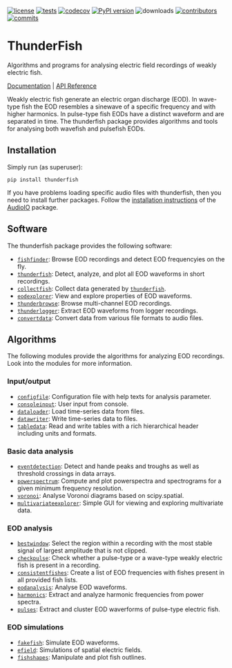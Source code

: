 [![license](https://img.shields.io/pypi/l/thunderfish.svg)](https://github.com/bendalab/thunderfish/blob/master/LICENSE)
[![tests](https://github.com/bendalab/thunderfish/workflows/tests/badge.svg?dummy=42)](https://github.com/bendalab/thunderfish/actions)
[![codecov](https://bendalab.github.io/thunderfish/coverage.svg?dummy=42)](https://bendalab.github.io/thunderfish/cover)
[![PyPI version](https://img.shields.io/pypi/v/thunderfish.svg)](https://pypi.python.org/pypi/thunderfish/)
![downloads](https://img.shields.io/pypi/dm/thunderfish.svg)
[![contributors](https://img.shields.io/github/contributors/bendalab/thunderfish)](https://github.com/bendalab/thunderfish/graphs/contributors)
[![commits](https://img.shields.io/github/commit-activity/m/bendalab/thunderfish)](https://github.com/bendalab/thunderfish/pulse)
<!--
![python](https://img.shields.io/pypi/pyversions/thunderfish.svg)
![issues open](https://img.shields.io/github/issues/bendalab/thunderfish.svg)
![issues closed](https://img.shields.io/github/issues-closed/bendalab/thunderfish.svg)
![pullrequests open](https://img.shields.io/github/issues-pr/bendalab/thunderfish.svg)
![pullrequests closed](https://img.shields.io/github/issues-pr-closed/bendalab/thunderfish.svg)
-->

# ThunderFish

Algorithms and programs for analysing electric field recordings of
weakly electric fish.

[Documentation](https://bendalab.github.io/thunderfish/) |
[API Reference](https://bendalab.github.io/thunderfish/api/)

Weakly electric fish generate an electric organ discharge (EOD).  In
wave-type fish the EOD resembles a sinewave of a specific frequency
and with higher harmonics. In pulse-type fish EODs have a distinct
waveform and are separated in time. The thunderfish package provides
algorithms and tools for analysing both wavefish and pulsefish EODs.


## Installation

Simply run (as superuser):
```
pip install thunderfish
```

If you have problems loading specific audio files with thunderfish,
then you need to install further packages. Follow the [installation
instructions](https://bendalab.github.io/audioio/installation/) of the
[AudioIO](https://bendalab.github.io/audioio/) package.


## Software

The thunderfish package provides the following software:

- [`fishfinder`](https://bendalab.github.io/thunderfish/fishfinder/): Browse EOD recordings and detect EOD frequencyies on the fly.
- [`thunderfish`](https://bendalab.github.io/thunderfish/thunderfish/): Detect, analyze, and plot all EOD waveforms in short recordings.
- [`collectfish`](https://bendalab.github.io/thunderfish/collectfish/): Collect data generated by [`thunderfish`](https://bendalab.github.io/thunderfish/thunderfish/).
- [`eodexplorer`](https://bendalab.github.io/thunderfish/eodexplorer/): View and explore properties of EOD waveforms.
- [`thunderbrowse`](https://bendalab.github.io/thunderfish/api/thunderbrowse/): Browse multi-channel EOD recordings.
- [`thunderlogger`](https://bendalab.github.io/thunderfish/api/thunderlogger/): Extract EOD waveforms from logger recordings.
- [`convertdata`](https://bendalab.github.io/thunderfish/api/convertdata/): Convert data from various file formats to audio files.


## Algorithms

The following modules provide the algorithms for analyzing EOD recordings.
Look into the modules for more information.

### Input/output

- [`configfile`](https://bendalab.github.io/thunderfish/api/configfile.html): Configuration file with help texts for analysis parameter.
- [`consoleinput`](https://bendalab.github.io/thunderfish/api/consoleinput.html): User input from console.
- [`dataloader`](https://bendalab.github.io/thunderfish/api/dataloader.html): Load time-series data from files.
- [`datawriter`](https://bendalab.github.io/thunderfish/api/datawriter.html): Write time-series data to files.
- [`tabledata`](https://bendalab.github.io/thunderfish/api/tabledata.html): Read and write tables with a rich hierarchical header including units and formats.

### Basic data analysis

- [`eventdetection`](https://bendalab.github.io/thunderfish/api/eventdetection.html): Detect and hande peaks and troughs as well as threshold crossings in data arrays.
- [`powerspectrum`](https://bendalab.github.io/thunderfish/api/powerspectrum.html): Compute and plot powerspectra and spectrograms for a given minimum frequency resolution.
- [`voronoi`](https://bendalab.github.io/thunderfish/api/voronoi.html): Analyse Voronoi diagrams based on scipy.spatial.
- [`multivariateexplorer`](https://bendalab.github.io/thunderfish/api/multivariateexplorer.html): Simple GUI for viewing and exploring multivariate data.

### EOD analysis

- [`bestwindow`](https://bendalab.github.io/thunderfish/api/bestwindow.html): Select the region within a recording with the most stable signal of largest amplitude that is not clipped.
- [`checkpulse`](https://bendalab.github.io/thunderfish/api/checkpulse.html): Check whether a pulse-type or a wave-type weakly electric fish is present in a recording.
- [`consistentfishes`](https://bendalab.github.io/thunderfish/api/consistentfishes.html): Create a list of EOD frequencies with fishes present in all provided fish lists.
- [`eodanalysis`](https://bendalab.github.io/thunderfish/api/eodanalysis.html): Analyse EOD waveforms.
- [`harmonics`](https://bendalab.github.io/thunderfish/api/harmonics.html): Extract and analyze harmonic frequencies from power spectra.
- [`pulses`](https://bendalab.github.io/thunderfish/api/pulses.html): Extract and cluster EOD waverforms of pulse-type electric fish.

### EOD simulations

- [`fakefish`](https://bendalab.github.io/thunderfish/api/fakefish.html): Simulate EOD waveforms.
- [`efield`](https://bendalab.github.io/thunderfish/api/efield.html): Simulations of spatial electric fields.
- [`fishshapes`](https://bendalab.github.io/thunderfish/api/fishshapes.html): Manipulate and plot fish outlines.



